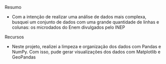 Resumo
- Com a intenção de realizar uma análise de dados mais complexa, busquei um conjunto de dados com uma grande quantidade de linhas e colunas: os microdados do Enem divulgados pelo INEP

Recursos
- Neste projeto, realizei a limpeza e organização dos dados com Pandas e NumPy. Com isso, pude gerar visualizações dos dados com Matplotlib e GeoPandas

